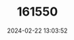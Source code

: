 ---
title: "161550"
category: "Brochiraja albilabiata"
draft: false
date: 2024-02-22 13:03:52
languages:
  English: ["Whitelip Skate"]
---